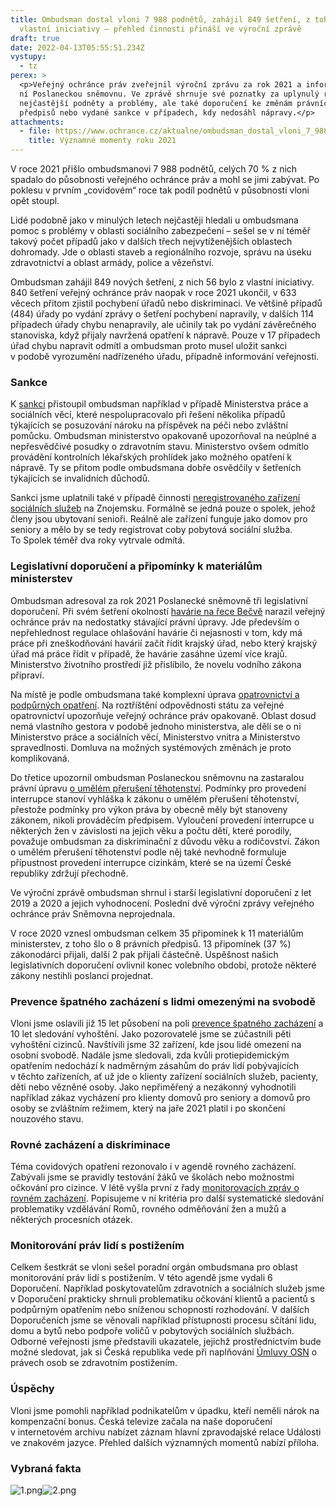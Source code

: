 ```yaml
---
title: Ombudsman dostal vloni 7 988 podnětů, zahájil 849 šetření, z toho 56 z
  vlastní iniciativy – přehled činnosti přináší ve výroční zprávě
draft: true
date: 2022-04-13T05:55:51.234Z
vystupy:
  - tz
perex: >
  <p>Veřejný ochránce práv zveřejnil výroční zprávu za rok 2021 a informoval o
  ní Poslaneckou sněmovnu. Ve zprávě shrnuje své poznatky za uplynulý rok,
  nejčastější podněty a problémy, ale také doporučení ke změnám právních
  předpisů nebo vydané sankce v případech, kdy nedosáhl nápravy.</p>
attachments:
  - file: https://www.ochrance.cz/aktualne/ombudsman_dostal_vloni_7_988_podnetu_zahajil_849_setreni_z_toho_56_z_vlastni_iniciativy_prehled_cinnosti_prinasi_ve_vyrocni_zprave/vyznamne_momenty_roku_2021.pdf
    title: Významné momenty roku 2021
---
```

<p>V roce 2021 přišlo ombudsmanovi 7 988 podnětů, celých 70 % z&nbsp;nich spadalo do působnosti veřejného ochránce práv a mohl se jimi zabývat. Po poklesu v prvním&nbsp;&bdquo;covidovém&ldquo; roce tak podíl podnětů v&nbsp;působnosti vloni opět stoupl.</p>

<p>Lidé podobně jako v&nbsp;minulých letech nejčastěji hledali u ombudsmana pomoc s&nbsp;problémy v&nbsp;oblasti sociálního zabezpečení &ndash; sešel se v&nbsp;ní téměř takový počet případů jako v&nbsp;dalších třech nejvytíženějších oblastech dohromady. Jde o oblasti staveb a regionálního rozvoje, správu na úseku zdravotnictví a oblast armády, police a vězeňství.</p>

<p>Ombudsman zahájil 849 nových šetření, z&nbsp;nich 56 bylo z&nbsp;vlastní iniciativy. 840 šetření veřejný ochránce práv naopak v&nbsp;roce 2021 ukončil, v&nbsp;633 věcech přitom zjistil pochybení úřadů nebo diskriminaci. Ve většině případů (484) úřady po vydání zprávy o šetření pochybení napravily, v dalších 114 případech úřady chybu nenapravily, ale učinily tak po vydání závěrečného stanoviska, když přijaly navržená opatření k&nbsp;nápravě. Pouze v 17 případech úřad chybu napravit odmítl a ombudsman proto musel uložit sankci v&nbsp;podobě vyrozumění nadřízeného úřadu, případně informování veřejnosti.</p>

<h3><strong>Sankce</strong></h3>

<p>K <a href="https://www.ochrance.cz/aktualne/ministerstvo_prace_a_socialnich_veci_opakovane_odmita_opatreni_navrhovana_ombudsmanem-_verejny_ochrance_prav_proto_informoval_vladu/">sankci</a> přistoupil ombudsman například v&nbsp;případě Ministerstva práce a sociálních věcí, které nespolupracovalo při řešení několika případů týkajících se&nbsp;posuzování nároku na&nbsp;příspěvek na&nbsp;péči nebo zvláštní pomůcku. Ombudsman ministerstvo opakovaně upozorňoval na neúplné a nepřesvědčivé posudky o zdravotním stavu. Ministerstvo ovšem odmítlo provádění kontrolních lékařských prohlídek jako možného opatření k nápravě. Ty se přitom podle ombudsmana dobře osvědčily v šetřeních týkajících se invalidních důchodů.</p>

<p>Sankci jsme uplatnili také v&nbsp;případě činnosti <a href="https://www.ochrance.cz/aktualne/sankce_spolek_pro_seniory_mir_prace_funguje_jako_domov_pro_seniory_zakonem_vyzadovanou_registraci_odmita/">neregistrovaného zařízení sociálních služeb</a> na Znojemsku. Formálně se&nbsp;jedná pouze o&nbsp;spolek, jehož členy jsou ubytovaní senioři. Reálně ale zařízení funguje jako domov pro seniory a&nbsp;mělo by&nbsp;se&nbsp;tedy registrovat coby pobytová sociální služba. To&nbsp;Spolek téměř dva roky vytrvale odmítá.</p>

<h3><strong>Legislativní doporučení a připomínky k&nbsp;materiálům ministerstev</strong></h3>

<p>Ombudsman adresoval za rok 2021 Poslanecké sněmovně tři legislativní doporučení. Při svém šetření okolností <a href="https://www.ochrance.cz/aktualne/prubezna_zprava_k_havarii_na_becve_podle_ombudsmana_zpusobila_komplikace_nejasna_pravni_uprava/">havárie na řece Bečvě</a> narazil veřejný ochránce práv na nedostatky stávající právní úpravy. Jde především o nepřehlednost regulace ohlašování havárie či nejasnosti v tom, kdy má práce při zneškodňování havárií začít řídit krajský úřad, nebo který krajský úřad má práce řídit v případě, že havárie zasáhne území více krajů. Ministerstvo životního prostředí již přislíbilo, že novelu vodního zákona připraví.</p>

<p>Na místě je podle ombudsmana také komplexní úprava <a href="https://www.ochrance.cz/aktualne/obce_jako_verejni_opatrovnici_komunikuji_se_soudy_ruzne_chybi_jim_jednotne_vedeni/">opatrovnictví a podpůrných opatření</a>. Na roztříštění odpovědnosti státu za veřejné opatrovnictví upozorňuje veřejný ochránce práv opakovaně. Oblast dosud nemá vlastního gestora v podobě jednoho ministerstva, ale dělí se o ni Ministerstvo práce a sociálních věcí, Ministerstvo vnitra a Ministerstvo spravedlnosti. Domluva na možných systémových změnách je proto komplikovaná.</p>

<p>Do třetice upozornil ombudsman Poslaneckou sněmovnu na zastaralou právní úpravu <a href="https://eso.ochrance.cz/Nalezene/Edit/1520">o umělém přerušení těhotenství</a>. Podmínky pro provedení interrupce stanoví vyhláška k zákonu o umělém přerušení těhotenství, přestože podmínky pro výkon práva by obecně měly být stanoveny zákonem, nikoli prováděcím předpisem. Vyloučení provedení interrupce u některých žen v závislosti na jejich věku a počtu dětí, které porodily, považuje ombudsman za diskriminační z důvodu věku a rodičovství. Zákon o umělém přerušení těhotenství podle něj také nevhodně formuluje přípustnost provedení interrupce cizinkám, které se na území České republiky zdržují přechodně.</p>

<p>Ve výroční zprávě ombudsman shrnul i starší legislativní doporučení z&nbsp;let 2019 a 2020 a jejich vyhodnocení. Poslední dvě výroční zprávy veřejného ochránce práv Sněmovna neprojednala.</p>

<p>V roce 2020 vznesl ombudsman celkem 35 připomínek k 11 materiálům ministerstev, z&nbsp;toho šlo o 8 právních předpisů. 13 připomínek (37 %) zákonodárci přijali, další 2 pak přijali částečně. Úspěšnost našich legislativních doporučení ovlivnil konec volebního období, protože některé zákony nestihli poslanci projednat.</p>

<h3><strong>Prevence špatného zacházení s&nbsp;lidmi omezenými na svobodě</strong></h3>

<p>Vloni jsme oslavili již 15 let působení na poli <a href="https://www.ochrance.cz/aktualne/za_15_let_proveril_verejny_ochrance_prav_fungovani_504_zarizeni_v_nichz_pobyvaji_lide_omezeni_na_osobni_svobode/">prevence špatného zacházení</a> a 10 let sledování vyhoštění. Jako pozorovatelé jsme se zúčastnili pěti vyhoštění cizinců. Navštívili jsme 32 zařízení, kde jsou lidé omezení na osobní svobodě. Nadále jsme sledovali, zda kvůli protiepidemickým opatřením nedochází k nadměrným zásahům do práv lidí pobývajících v&nbsp;těchto zařízeních, ať už jde o klienty zařízení sociálních služeb, pacienty, děti nebo vězněné osoby. Jako nepřiměřený a nezákonný vyhodnotili například zákaz vycházení pro klienty domovů pro seniory a domovů pro osoby se zvláštním režimem, který na jaře 2021 platil i po skončení nouzového stavu.</p>

<h3><strong>Rovné zacházení a diskriminace</strong></h3>

<p>Téma covidových opatření rezonovalo i v&nbsp;agendě rovného zacházení. Zabývali jsme se pravidly testování žáků ve školách nebo možnostmi očkování pro cizince. V létě vyšla první z řady <a href="https://www.ochrance.cz/uploads-import/ESO/OMBUDSMAN-NF_monitor-z-01_CZ.pdf">monitorovacích zpráv o rovném zacházení</a>. Popisujeme v&nbsp;ní kritéria pro další systematické sledování problematiky vzdělávání Romů, rovného odměňování žen a mužů a některých procesních otázek.</p>

<h3><strong>Monitorování práv lidí s postižením</strong></h3>

<p>Celkem šestkrát se vloni sešel poradní orgán ombudsmana pro oblast monitorování práv lidí s&nbsp;postižením. V&nbsp;této agendě jsme vydali 6 Doporučení. Například poskytovatelům zdravotních a sociálních služeb jsme v Doporučení prakticky shrnuli problematiku očkování klientů a pacientů s podpůrným opatřením nebo sníženou schopností rozhodování. V dalších Doporučeních jsme se věnovali například přístupnosti procesu sčítání lidu, domu a bytů nebo podpoře voličů v pobytových sociálních službách. Odborné veřejnosti jsme představili ukazatele, jejichž prostřednictvím bude možné sledovat, jak si Česká republika vede při naplňování <a href="https://www.ochrance.cz/aktualne/jen_systematicke_sledovani_a_analyza_umozni_zjistit_jak_si_ceska_republika_vede_pri_naplnovani_umluvy_o_pravech_osob_se_zdravotnim_postizenim_zaznelo_na_mezinarodnim_seminari/">Úmluvy OSN</a> o právech osob se zdravotním postižením.</p>

<h3><strong>Úspěchy</strong></h3>

<p>Vloni jsme pomohli například podnikatelům v úpadku, kteří neměli nárok na kompenzační bonus. Česká televize začala na naše doporučení v&nbsp;internetovém archivu nabízet záznam hlavní zpravodajské relace Události ve znakovém jazyce. Přehled dalších významných momentů nabízí příloha.</p>

<h3><strong>Vybraná fakta</strong></h3>

<p><img alt="1.png" src="https://www.ochrance.cz/aktualne/ombudsman_dostal_vloni_7_988_podnetu_zahajil_849_setreni_z_toho_56_z_vlastni_iniciativy_prehled_cinnosti_prinasi_ve_vyrocni_zprave/1.png" /><img alt="2.png" src="https://www.ochrance.cz/aktualne/ombudsman_dostal_vloni_7_988_podnetu_zahajil_849_setreni_z_toho_56_z_vlastni_iniciativy_prehled_cinnosti_prinasi_ve_vyrocni_zprave/2.png" /></p>

<h3>&nbsp;</h3>
